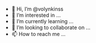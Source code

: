 - 👋 Hi, I’m @volynkinss
- 👀 I’m interested in ...
- 🌱 I’m currently learning ...
- 💞️ I’m looking to collaborate on ...
- 📫 How to reach me ...

<!---
volynkinss/volynkinss is a ✨ special ✨ repository because its `README.md` (this file) appears on your GitHub profile.
You can click the Preview link to take a look at your changes.
--->

